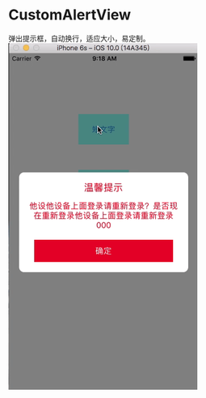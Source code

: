 # CustomAlertView
弹出提示框，自动换行，适应大小，易定制。
![image](https://github.com/MessyHairWYS/CustomAlertView/blob/master/CustomAlertView/effect.gif?raw=true) 
